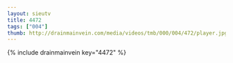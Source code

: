 ```yaml
--- 
layout: sieutv
title: 4472
tags: ["004"]
thumb: http://drainmainvein.com/media/videos/tmb/000/004/472/player.jpg
---
```

{% include drainmainvein key="4472" %} 
